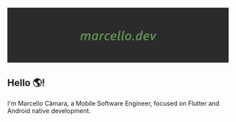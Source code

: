 [![Website](https://raw.githubusercontent.com/marcellocamara/marcellocamara/master/website.png)](https://marcello.dev/)

## Hello :earth_americas:!

I'm Marcello Câmara, a Mobile Software Engineer, focused on Flutter and Android native development.
